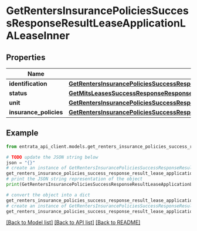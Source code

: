# GetRentersInsurancePoliciesSuccessResponseResultLeaseApplicationLALeaseInner


## Properties

Name | Type | Description | Notes
------------ | ------------- | ------------- | -------------
**identification** | [**GetRentersInsurancePoliciesSuccessResponseResultLeaseApplicationLALeaseInnerIdentification**](GetRentersInsurancePoliciesSuccessResponseResultLeaseApplicationLALeaseInnerIdentification.md) |  | 
**status** | [**GetMitsLeasesSuccessResponseResponseResultLeaseApplicationLALeaseInnerStatus**](GetMitsLeasesSuccessResponseResponseResultLeaseApplicationLALeaseInnerStatus.md) |  | 
**unit** | [**GetRentersInsurancePoliciesSuccessResponseResultLeaseApplicationLALeaseInnerUnit**](GetRentersInsurancePoliciesSuccessResponseResultLeaseApplicationLALeaseInnerUnit.md) |  | 
**insurance_policies** | [**GetRentersInsurancePoliciesSuccessResponseResultLeaseApplicationLALeaseInnerInsurancePolicies**](GetRentersInsurancePoliciesSuccessResponseResultLeaseApplicationLALeaseInnerInsurancePolicies.md) |  | 

## Example

```python
from entrata_api_client.models.get_renters_insurance_policies_success_response_result_lease_application_la_lease_inner import GetRentersInsurancePoliciesSuccessResponseResultLeaseApplicationLALeaseInner

# TODO update the JSON string below
json = "{}"
# create an instance of GetRentersInsurancePoliciesSuccessResponseResultLeaseApplicationLALeaseInner from a JSON string
get_renters_insurance_policies_success_response_result_lease_application_la_lease_inner_instance = GetRentersInsurancePoliciesSuccessResponseResultLeaseApplicationLALeaseInner.from_json(json)
# print the JSON string representation of the object
print(GetRentersInsurancePoliciesSuccessResponseResultLeaseApplicationLALeaseInner.to_json())

# convert the object into a dict
get_renters_insurance_policies_success_response_result_lease_application_la_lease_inner_dict = get_renters_insurance_policies_success_response_result_lease_application_la_lease_inner_instance.to_dict()
# create an instance of GetRentersInsurancePoliciesSuccessResponseResultLeaseApplicationLALeaseInner from a dict
get_renters_insurance_policies_success_response_result_lease_application_la_lease_inner_from_dict = GetRentersInsurancePoliciesSuccessResponseResultLeaseApplicationLALeaseInner.from_dict(get_renters_insurance_policies_success_response_result_lease_application_la_lease_inner_dict)
```
[[Back to Model list]](../README.md#documentation-for-models) [[Back to API list]](../README.md#documentation-for-api-endpoints) [[Back to README]](../README.md)


